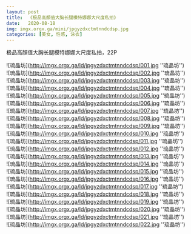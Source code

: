 ```yaml
---
layout: post
title:  《极品高顏值大胸长腿模特娜娜大尺度私拍》
date:   2020-08-18
img: imgx.orgx.ga/mini/jpgyzdxctmtnndcdsp.jpg
categories: [美女, 性感, 泳衣]
---
```


极品高顏值大胸长腿模特娜娜大尺度私拍，22P

![琉晶坊](http://imgx.orgx.ga/ld/jpgyzdxctmtnndcdsp/001.jpg ''琉晶坊'') <br>
![琉晶坊](http://imgx.orgx.ga/ld/jpgyzdxctmtnndcdsp/002.jpg ''琉晶坊'') <br>
![琉晶坊](http://imgx.orgx.ga/ld/jpgyzdxctmtnndcdsp/003.jpg ''琉晶坊'') <br>
![琉晶坊](http://imgx.orgx.ga/ld/jpgyzdxctmtnndcdsp/004.jpg ''琉晶坊'') <br>
![琉晶坊](http://imgx.orgx.ga/ld/jpgyzdxctmtnndcdsp/005.jpg ''琉晶坊'') <br>
![琉晶坊](http://imgx.orgx.ga/ld/jpgyzdxctmtnndcdsp/006.jpg ''琉晶坊'') <br>
![琉晶坊](http://imgx.orgx.ga/ld/jpgyzdxctmtnndcdsp/007.jpg ''琉晶坊'') <br>
![琉晶坊](http://imgx.orgx.ga/ld/jpgyzdxctmtnndcdsp/008.jpg ''琉晶坊'') <br>
![琉晶坊](http://imgx.orgx.ga/ld/jpgyzdxctmtnndcdsp/009.jpg ''琉晶坊'') <br>
![琉晶坊](http://imgx.orgx.ga/ld/jpgyzdxctmtnndcdsp/010.jpg ''琉晶坊'') <br>
![琉晶坊](http://imgx.orgx.ga/ld/jpgyzdxctmtnndcdsp/011.jpg ''琉晶坊'') <br>
![琉晶坊](http://imgx.orgx.ga/ld/jpgyzdxctmtnndcdsp/012.jpg ''琉晶坊'') <br>
![琉晶坊](http://imgx.orgx.ga/ld/jpgyzdxctmtnndcdsp/013.jpg ''琉晶坊'') <br>
![琉晶坊](http://imgx.orgx.ga/ld/jpgyzdxctmtnndcdsp/014.jpg ''琉晶坊'') <br>
![琉晶坊](http://imgx.orgx.ga/ld/jpgyzdxctmtnndcdsp/015.jpg ''琉晶坊'') <br>
![琉晶坊](http://imgx.orgx.ga/ld/jpgyzdxctmtnndcdsp/016.jpg ''琉晶坊'') <br>
![琉晶坊](http://imgx.orgx.ga/ld/jpgyzdxctmtnndcdsp/017.jpg ''琉晶坊'') <br>
![琉晶坊](http://imgx.orgx.ga/ld/jpgyzdxctmtnndcdsp/018.jpg ''琉晶坊'') <br>
![琉晶坊](http://imgx.orgx.ga/ld/jpgyzdxctmtnndcdsp/019.jpg ''琉晶坊'') <br>
![琉晶坊](http://imgx.orgx.ga/ld/jpgyzdxctmtnndcdsp/020.jpg ''琉晶坊'') <br>
![琉晶坊](http://imgx.orgx.ga/ld/jpgyzdxctmtnndcdsp/021.jpg ''琉晶坊'') <br>
![琉晶坊](http://imgx.orgx.ga/ld/jpgyzdxctmtnndcdsp/022.jpg ''琉晶坊'') <br>
